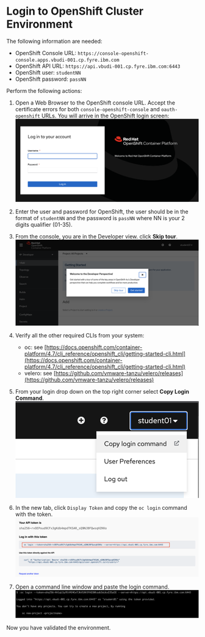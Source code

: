 # Login to OpenShift Cluster Environment

The following information are needed:

- OpenShift Console URL: `https://console-openshift-console.apps.vbudi-001.cp.fyre.ibm.com`
- OpenShift API URL: `https://api.vbudi-001.cp.fyre.ibm.com:6443`
- OpenShift user: `studentNN`
- OpenShift password: `passNN`

Perform the following actions:

1. Open a Web Browser to the OpenShift console URL. Accept the certificate errors for both `console-openshift-console` and `oauth-openshift` URLs. You will arrive in the OpenShift login screen: <br/> ![Login screen](images/01-01-login.png)

2. Enter the user and password for OpenShift, the user should be in the format of `studentNN` and the password is `passNN` where NN is your 2 digits qualifier (01-35).

3. From the console, you are in the Developer view. click **Skip tour**.<br/>![Skip tour](images/01-02-skiptour.png) 

4. Verify all the other required CLIs from your system:

    - oc: see [https://docs.openshift.com/container-platform/4.7/cli_reference/openshift_cli/getting-started-cli.html](https://docs.openshift.com/container-platform/4.7/cli_reference/openshift_cli/getting-started-cli.html)
    - velero: see [https://github.com/vmware-tanzu/velero/releases](https://github.com/vmware-tanzu/velero/releases)

5. From your login drop down on the top right corner select **Copy Login Command**. <br/>![login](images/01-03-logincmd.png)

6. In the new tab, click `Display Token` and copy the `oc login` command with the token. <br/> ![Login token](images/01-04-login-token.png)

7. Open a command line window and paste the login command. 
<br/>![CLI login](images/01-05-cli-login.png)



Now you have validated the environment.